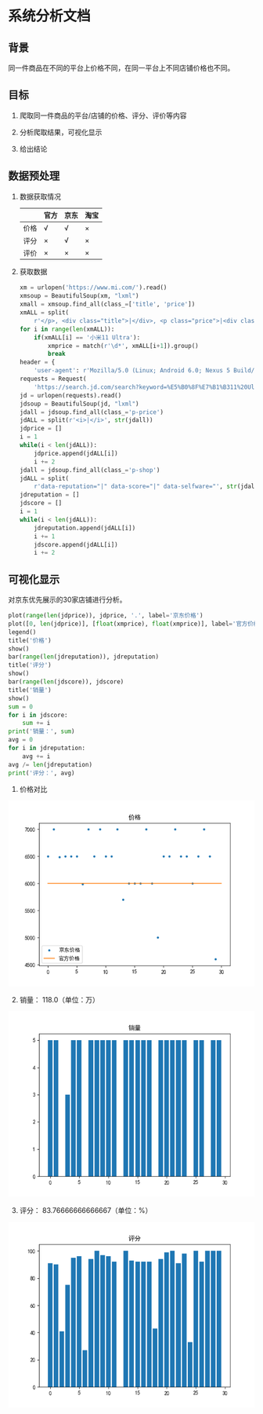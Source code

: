 # 系统分析文档

## 背景

同一件商品在不同的平台上价格不同，在同一平台上不同店铺价格也不同。

## 目标

1. 爬取同一件商品的平台/店铺的价格、评分、评价等内容

2. 分析爬取结果，可视化显示

3. 给出结论

## 数据预处理

1. 数据获取情况

   |      | 官方 | 京东 | 淘宝 |
   | ---- | ---- | ---- | ---- |
   | 价格 | √    | √    | ×    |
   | 评分 | ×    | √    | ×    |
   | 评价 | ×    | ×    | ×    |

2. 获取数据

   ```python
   xm = urlopen('https://www.mi.com/').read()
   xmsoup = BeautifulSoup(xm, "lxml")
   xmall = xmsoup.find_all(class_=['title', 'price'])
   xmALL = split(
       r'</p>, <div class="title">|</div>, <p class="price">|<div class="title">', str(xmall))
   for i in range(len(xmALL)):
       if(xmALL[i] == '小米11 Ultra'):
           xmprice = match(r'\d*', xmALL[i+1]).group()
           break
   header = {
       'user-agent': r'Mozilla/5.0 (Linux; Android 6.0; Nexus 5 Build/MRA58N) AppleWebKit/537.36 (KHTML, like Gecko) Chrome/91.0.4472.77 Mobile Safari/537.36 Edg/91.0.864.41'}
   requests = Request(
       'https://search.jd.com/search?keyword=%E5%B0%8F%E7%B1%B311%20Ultra&qrst=1&wq=%E5%B0%8F%E7%B1%B311%20Ultra&ev=exbrand_%E5%B0%8F%E7%B1%B3%EF%BC%88MI%EF%BC%89%5E&cid3=655', headers=header)
   jd = urlopen(requests).read()
   jdsoup = BeautifulSoup(jd, "lxml")
   jdall = jdsoup.find_all(class_='p-price')
   jdALL = split(r'<i>|</i>', str(jdall))
   jdprice = []
   i = 1
   while(i < len(jdALL)):
       jdprice.append(jdALL[i])
       i += 2
   jdall = jdsoup.find_all(class_='p-shop')
   jdALL = split(
       r'data-reputation="|" data-score="|" data-selfware="', str(jdall))
   jdreputation = []
   jdscore = []
   i = 1
   while(i < len(jdALL)):
       jdreputation.append(jdALL[i])
       i += 1
       jdscore.append(jdALL[i])
       i += 2
   ```

## 可视化显示

对京东优先展示的30家店铺进行分析。

```python
plot(range(len(jdprice)), jdprice, '.', label='京东价格')
plot([0, len(jdprice)], [float(xmprice), float(xmprice)], label='官方价格')
legend()
title('价格')
show()
bar(range(len(jdreputation)), jdreputation)
title('评分')
show()
bar(range(len(jdscore)), jdscore)
title('销量')
show()
sum = 0
for i in jdscore:
    sum += i
print('销量：', sum)
avg = 0
for i in jdreputation:
    avg += i
avg /= len(jdreputation)
print('评分：', avg)
```



1. 价格对比

![Figure_6](Figure_6.png)

2. 销量： 118.0（单位：万）

![Figure_8](Figure_8.png)

3. 评分： 83.76666666666667（单位：%）

![Figure_7](Figure_7.png)


